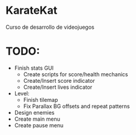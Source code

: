 # KarateKat
 Curso de desarrollo de videojuegos
 
# TODO:
 - Finish stats GUI
	- Create scripts for score/health mechanics
	- Create/Insert score indicator
	- Create/Insert lives indicator
 - Level:
	- Finish tilemap
	- Fix Parallax BG offsets and repeat patterns
 - Design enemies
 - Create main menu
 - Create pause menu
